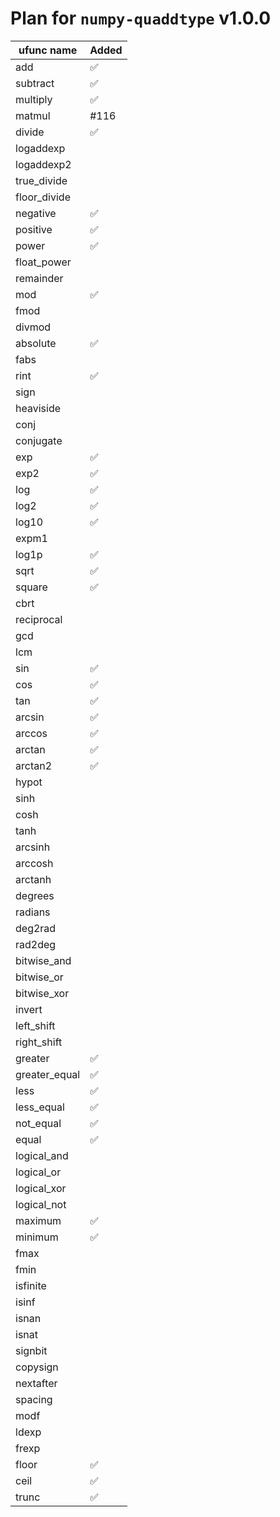 # Plan for `numpy-quaddtype` v1.0.0

| ufunc name    | Added |
| ------------- | ----- |
| add           | ✅    |
| subtract      | ✅    |
| multiply      | ✅    |
| matmul        | #116  |
| divide        | ✅    |
| logaddexp     |       |
| logaddexp2    |       |
| true_divide   |       |
| floor_divide  |       |
| negative      | ✅    |
| positive      | ✅    |
| power         | ✅    |
| float_power   |       |
| remainder     |       |
| mod           | ✅    |
| fmod          |       |
| divmod        |       |
| absolute      | ✅    |
| fabs          |       |
| rint          | ✅    |
| sign          |       |
| heaviside     |       |
| conj          |       |
| conjugate     |       |
| exp           | ✅    |
| exp2          | ✅    |
| log           | ✅    |
| log2          | ✅    |
| log10         | ✅    |
| expm1         |       |
| log1p         | ✅    |
| sqrt          | ✅    |
| square        | ✅    |
| cbrt          |       |
| reciprocal    |       |
| gcd           |       |
| lcm           |       |
| sin           | ✅    |
| cos           | ✅    |
| tan           | ✅    |
| arcsin        | ✅    |
| arccos        | ✅    |
| arctan        | ✅    |
| arctan2       | ✅    |
| hypot         |       |
| sinh          |       |
| cosh          |       |
| tanh          |       |
| arcsinh       |       |
| arccosh       |       |
| arctanh       |       |
| degrees       |       |
| radians       |       |
| deg2rad       |       |
| rad2deg       |       |
| bitwise_and   |       |
| bitwise_or    |       |
| bitwise_xor   |       |
| invert        |       |
| left_shift    |       |
| right_shift   |       |
| greater       | ✅    |
| greater_equal | ✅    |
| less          | ✅    |
| less_equal    | ✅    |
| not_equal     | ✅    |
| equal         | ✅    |
| logical_and   |       |
| logical_or    |       |
| logical_xor   |       |
| logical_not   |       |
| maximum       | ✅    |
| minimum       | ✅    |
| fmax          |       |
| fmin          |       |
| isfinite      |       |
| isinf         |       |
| isnan         |       |
| isnat         |       |
| signbit       |       |
| copysign      |       |
| nextafter     |       |
| spacing       |       |
| modf          |       |
| ldexp         |       |
| frexp         |       |
| floor         | ✅    |
| ceil          | ✅    |
| trunc         | ✅    |
